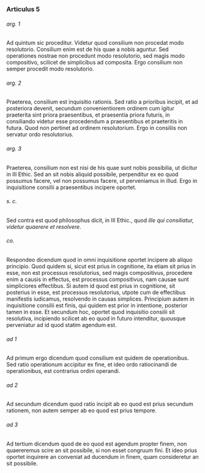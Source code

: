 ### Articulus 5

###### arg. 1
Ad quintum sic proceditur. Videtur quod consilium non procedat modo resolutorio. Consilium enim est de his quae a nobis aguntur. Sed operationes nostrae non procedunt modo resolutorio, sed magis modo compositivo, scilicet de simplicibus ad composita. Ergo consilium non semper procedit modo resolutorio.

###### arg. 2
Praeterea, consilium est inquisitio rationis. Sed ratio a prioribus incipit, et ad posteriora devenit, secundum convenientiorem ordinem cum igitur praeterita sint priora praesentibus, et praesentia priora futuris, in consiliando videtur esse procedendum a praesentibus et praeteritis in futura. Quod non pertinet ad ordinem resolutorium. Ergo in consiliis non servatur ordo resolutorius.

###### arg. 3
Praeterea, consilium non est nisi de his quae sunt nobis possibilia, ut dicitur in III Ethic. Sed an sit nobis aliquid possibile, perpenditur ex eo quod possumus facere, vel non possumus facere, ut perveniamus in illud. Ergo in inquisitione consilii a praesentibus incipere oportet.

###### s. c.
Sed contra est quod philosophus dicit, in III Ethic., quod *ille qui consiliatur, videtur quaerere et resolvere*.

###### co.
Respondeo dicendum quod in omni inquisitione oportet incipere ab aliquo principio. Quod quidem si, sicut est prius in cognitione, ita etiam sit prius in esse, non est processus resolutorius, sed magis compositivus, procedere enim a causis in effectus, est processus compositivus, nam causae sunt simpliciores effectibus. Si autem id quod est prius in cognitione, sit posterius in esse, est processus resolutorius, utpote cum de effectibus manifestis iudicamus, resolvendo in causas simplices. Principium autem in inquisitione consilii est finis, qui quidem est prior in intentione, posterior tamen in esse. Et secundum hoc, oportet quod inquisitio consilii sit resolutiva, incipiendo scilicet ab eo quod in futuro intenditur, quousque perveniatur ad id quod statim agendum est.

###### ad 1
Ad primum ergo dicendum quod consilium est quidem de operationibus. Sed ratio operationum accipitur ex fine, et ideo ordo ratiocinandi de operationibus, est contrarius ordini operandi.

###### ad 2
Ad secundum dicendum quod ratio incipit ab eo quod est prius secundum rationem, non autem semper ab eo quod est prius tempore.

###### ad 3
Ad tertium dicendum quod de eo quod est agendum propter finem, non quaereremus scire an sit possibile, si non esset congruum fini. Et ideo prius oportet inquirere an conveniat ad ducendum in finem, quam consideretur an sit possibile.

